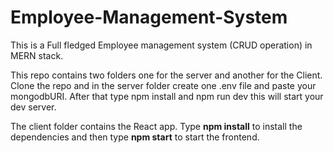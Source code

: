 <h1>Employee-Management-System</h1>

This is a Full fledged Employee management system (CRUD operation) in MERN stack.

This repo contains two folders one for the server and another for the Client. Clone the repo and in the server folder create one .env file and paste your mongodbURI. After that type npm install and npm run dev this will start your dev server.

The client folder contains the React app. Type <b>npm install</b> to install the dependencies and then type <b>npm start</b> to start the frontend.
